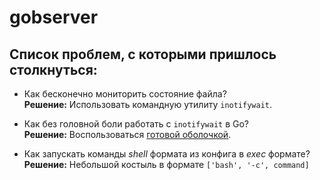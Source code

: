 # gobserver

## Список проблем, с которыми пришлось столкнуться:
+ Как бесконечно мониторить состояние файла?\
    **Решение:** Использовать командную утилиту `inotifywait`.
+ Как без головной боли работать с `inotifywait` в Go?\
    **Решение:**  Воспользоваться [готовой оболочкой](https://github.com/fsnotify/fsnotify).

+ Как запускать команды _shell_ формата из конфига в _exec_ формате? \
    **Решение:** Небольшой костыль в формате `['bash', '-c', command]`
    